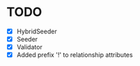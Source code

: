 # TODO

- [x] HybridSeeder
- [x] Seeder
- [x] Validator
- [x] Added prefix '!' to relationship attributes
